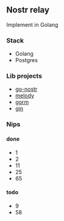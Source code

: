 ## Nostr relay

Implement in Golang

### Stack

- Golang
- Postgres

### Lib projects

- [go-nostr](https://github.com/nbd-wtf/go-nostr)
- [melody](github.com/olahol/melody)
- [gorm](github.com/jinzhu/gorm)
- [gin](github.com/gin-gonic/gin)

### Nips

#### done
- 1
- 2
- 11
- 25
- 65
#### todo
- 9
- 58

